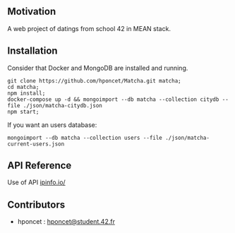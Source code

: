 ## Motivation
A web project of datings from school 42 in MEAN stack.

## Installation
Consider that Docker and MongoDB are installed and running.
```
git clone https://github.com/hponcet/Matcha.git matcha;
cd matcha;
npm install;
docker-compose up -d && mongoimport --db matcha --collection citydb --file ./json/matcha-citydb.json
npm start;
```
If you want an users database:
```
mongoimport --db matcha --collection users --file ./json/matcha-current-users.json
```

## API Reference
Use of API [ipinfo.io/](https://ipinfo.io/)

## Contributors
- hponcet : hponcet@student.42.fr
